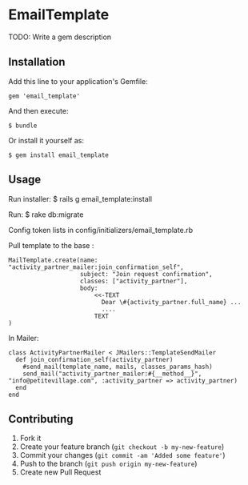 # EmailTemplate

TODO: Write a gem description

## Installation

Add this line to your application's Gemfile:

    gem 'email_template'

And then execute:

    $ bundle

Or install it yourself as:

    $ gem install email_template

## Usage

Run installer:
    $ rails g email_template:install

Run:
    $ rake db:migrate

Config token lists in 
    config/initializers/email_template.rb

Pull template to the base :

    MailTemplate.create(name: "activity_partner_mailer:join_confirmation_self",
                        subject: "Join request confirmation",
                        classes: ["activity_partner"],
                        body:
                            <<-TEXT
                              Dear \#{activity_partner.full_name} ...
                              ....
                            TEXT
    )

In Mailer:

    class ActivityPartnerMailer < JMailers::TemplateSendMailer
      def join_confirmation_self(activity_partner)
        #send_mail(template_name, mails, classes_params_hash)
        send_mail("activity_partner_mailer:#{__method__}", "info@petitevillage.com", :activity_partner => activity_partner)
      end
    end


## Contributing

1. Fork it
2. Create your feature branch (`git checkout -b my-new-feature`)
3. Commit your changes (`git commit -am 'Added some feature'`)
4. Push to the branch (`git push origin my-new-feature`)
5. Create new Pull Request

